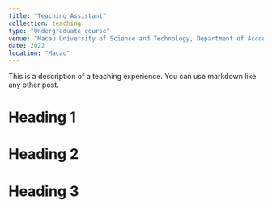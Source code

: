 ```yaml
---
title: "Teaching Assistant"
collection: teaching
type: "Undergraduate course"
venue: "Macau University of Science and Technology, Department of Accounting and Finance"
date: 2022
location: "Macau"
---
```


This is a description of a teaching experience. You can use markdown like any other post.

Heading 1
======

Heading 2
======

Heading 3
======
